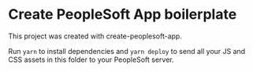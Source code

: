 # Create PeopleSoft App boilerplate

This project was created with create-peoplesoft-app.

Run `yarn` to install dependencies and `yarn deploy` to send all your JS and CSS assets in this folder to your PeopleSoft server.
